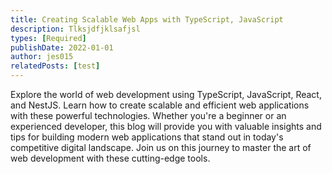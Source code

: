 ```yaml
---
title: Creating Scalable Web Apps with TypeScript, JavaScript
description: Tlksjdfjklsafjsl
types: [Required]
publishDate: 2022-01-01
author: jes015
relatedPosts: [test]
---
```


Explore the world of web development using TypeScript, JavaScript, React, and NestJS. Learn how to create scalable and efficient web applications with these powerful technologies. Whether you're a beginner or an experienced developer, this blog will provide you with valuable insights and tips for building modern web applications that stand out in today's competitive digital landscape. Join us on this journey to master the art of web development with these cutting-edge tools.
